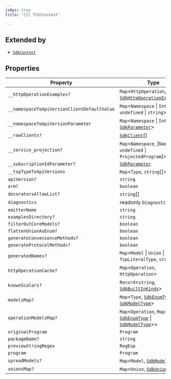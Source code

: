 ```yaml
---
jsApi: true
title: "[I] TCGCContext"

---
```

## Extended by

- [`SdkContext`](SdkContext.md)

## Properties

| Property | Type |
| ------ | ------ |
| `__httpOperationExamples?` | `Map`<`HttpOperation`, [`SdkHttpOperationExample`](SdkHttpOperationExample.md)[]\> |
| `__namespaceToApiVersionClientDefaultValue` | `Map`<`Namespace` \| `Interface`, `undefined` \| `string`\> |
| `__namespaceToApiVersionParameter` | `Map`<`Namespace` \| `Interface`, [`SdkParameter`](../type-aliases/SdkParameter.md)\> |
| `__rawClients?` | [`SdkClient`](SdkClient.md)[] |
| `__service_projection?` | `Map`<`Namespace`, [`Namespace`, `undefined` \| `ProjectedProgram`]\> |
| `__subscriptionIdParameter?` | [`SdkParameter`](../type-aliases/SdkParameter.md) |
| `__tspTypeToApiVersions` | `Map`<`Type`, `string`[]\> |
| `apiVersion?` | `string` |
| `arm?` | `boolean` |
| `decoratorsAllowList?` | `string`[] |
| `diagnostics` | readonly `Diagnostic`[] |
| `emitterName` | `string` |
| `examplesDirectory?` | `string` |
| `filterOutCoreModels?` | `boolean` |
| `flattenUnionAsEnum?` | `boolean` |
| `generateConvenienceMethods?` | `boolean` |
| `generateProtocolMethods?` | `boolean` |
| `generatedNames?` | `Map`<`Model` \| `Union` \| `TspLiteralType`, `string`\> |
| `httpOperationCache?` | `Map`<`Operation`, `HttpOperation`\> |
| `knownScalars?` | `Record`<`string`, [`SdkBuiltInKinds`](../type-aliases/SdkBuiltInKinds.md)\> |
| `modelsMap?` | `Map`<`Type`, [`SdkEnumType`](SdkEnumType.md) \| [`SdkModelType`](SdkModelType.md)\> |
| `operationModelsMap?` | `Map`<`Operation`, `Map`<`Type`, [`SdkEnumType`](SdkEnumType.md) \| [`SdkModelType`](SdkModelType.md)\>\> |
| `originalProgram` | `Program` |
| `packageName?` | `string` |
| `previewStringRegex` | `RegExp` |
| `program` | `Program` |
| `spreadModels?` | `Map`<`Model`, [`SdkModelType`](SdkModelType.md)\> |
| `unionsMap?` | `Map`<`Union`, [`SdkUnionType`](SdkUnionType.md)\> |
